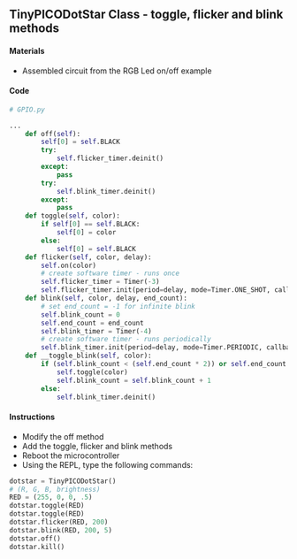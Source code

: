 ## TinyPICODotStar Class - toggle, flicker and blink methods

#### Materials
 - Assembled circuit from the RGB Led on/off example

#### Code
```Python
# GPIO.py

...
    def off(self):
        self[0] = self.BLACK
        try:
            self.flicker_timer.deinit()
        except:
            pass
        try:
            self.blink_timer.deinit()
        except:
            pass
    def toggle(self, color):
        if self[0] == self.BLACK:
            self[0] = color
        else:
            self[0] = self.BLACK
    def flicker(self, color, delay):
        self.on(color)
        # create software timer - runs once
        self.flicker_timer = Timer(-3)
        self.flicker_timer.init(period=delay, mode=Timer.ONE_SHOT, callback=lambda t : self.off())
    def blink(self, color, delay, end_count):
        # set end_count = -1 for infinite blink
        self.blink_count = 0
        self.end_count = end_count
        self.blink_timer = Timer(-4)
        # create software timer - runs periodically
        self.blink_timer.init(period=delay, mode=Timer.PERIODIC, callback=lambda t : self.__toggle_blink(color))
    def __toggle_blink(self, color):
        if (self.blink_count < (self.end_count * 2)) or self.end_count == -1:
            self.toggle(color)
            self.blink_count = self.blink_count + 1
        else:
            self.blink_timer.deinit()
```
#### Instructions
 - Modify the off method
 - Add the toggle, flicker and blink methods
 - Reboot the microcontroller
 - Using the REPL, type the following commands:
```Python
dotstar = TinyPICODotStar()
# (R, G, B, brightness)
RED = (255, 0, 0, .5)
dotstar.toggle(RED)
dotstar.toggle(RED)
dotstar.flicker(RED, 200)
dotstar.blink(RED, 200, 5)
dotstar.off()
dotstar.kill()
```
